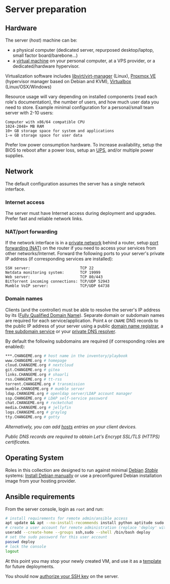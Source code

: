 # Server preparation

## Hardware

The server (_host_) machine can be:
 - a physical computer (dedicated server, repurposed desktop/laptop, small factor board/barebone...)
 - a [virtual machine](https://en.wikipedia.org/wiki/Virtualization) on your personal computer, at a VPS provider, or a dedicated/hardware hypervisor.

Virtualization software includes [libvirt/virt-manager](virt-manager.md) (Linux), [Proxmox VE](https://en.wikipedia.org/wiki/Proxmox_Virtual_Environment) (hypervisor manager based on Debian and KVM), [Virtualbox](https://en.wikipedia.org/wiki/VirtualBox) (Linux/OSX/Windows)

Resource usage will vary depending on installed components (read each role's documentation), the number of users, and how much user data you need to store. Example minimal configuration for a personal/small team server with 2-10 users:

```
Computer with x86/64 compatible CPU
1024-2048+ MB RAM
10+ GB storage space for system and applications
1-∞ GB storage space for user data
```

Prefer low power consumption hardware. To increase availability, setup the BIOS to reboot after a power loss, setup an [UPS](https://en.wikipedia.org/wiki/Uninterruptible_power_supply), and/or multiple power supplies.


## Network

The default configuration assumes the server has a single network interface.


### Internet access

The server must have Internet access during deployment and upgrades. Prefer fast and reliable network links. 


### NAT/port forwarding

If the network interface is in a [private network](https://en.wikipedia.org/wiki/Private_network#Private_IPv4_addresses) behind a router, setup [port forwarding (NAT)](https://en.wikipedia.org/wiki/Port_forwarding) on the router if you need to access your services from other networks/Internet. Forward the following ports to your server's private IP address (if corresponding services are installed):

```
SSH server:                      TCP 22
Netdata monitoring system:       TCP 19999
Web server:                      TCP 80/443
BitTorrent incoming connections: TCP/UDP 52943
Mumble VoIP server:              TCP/UDP 64738
```

### Domain names

Clients (and the controller) must be able to resolve the server's IP address by its ([Fully Qualified Domain Name](https://en.wikipedia.org/wiki/Fully_qualified_domain_name)). Separate domain or subdomain names are required for each service/application. Point `A` or `CNAME` DNS records to the public IP address of your server using a public [domain name registrar](https://en.wikipedia.org/wiki/Domain_name_registrar), a [free subdomain service](https://freedns.afraid.org/domain/registry/) or your [private DNS resolver](PFSENSE.md#dns).

By default the following subdomains are required (if corresponding roles are enabled):

```bash
***.CHANGEME.org # host name in the inventory/playbook
www.CHANGEME.org # homepage
cloud.CHANGEME.org # nextcloud
git.CHANGEME.org # gitea
links.CHANGEME.org # shaarli
rss.CHANGEME.org # tt-rss
torrent.CHANGEME.org # transmission
mumble.CHANGEME.org # mumble server
ldap.CHANGEME.org # openldap server/LDAP account manager
ssp.CHANGEME.org # LDAP self-service password
chat.CHANGEME.org # rocketchat
media.CHANGEME.org # jellyfin
logs.CHANGEME.org # graylog
tty.CHANGEME.org # gotty
```

_Alternatively, you can add [hosts](https://en.wikipedia.org/wiki/Hosts_%28file%29) entries on your client devices._

_Public DNS records are required to obtain Let's Encrypt SSL/TLS (HTTPS) certificates._


## Operating System

Roles in this collection are designed to run against minimal [Debian](https://www.debian.org/) [_Stable_](https://wiki.debian.org/DebianStable) systems: [Install Debian manually](DEBIAN.md) or use a preconfigured Debian installation image from your hosting provider.


## Ansible requirements

From the server console, login as `root` and run:

```bash
# install requirements for remote admin/ansible access
apt update && apt --no-install-recommends install python aptitude sudo openssh-server
# create a user account for remote administration (replace 'deploy' with the desired account name)
useradd --create-home --groups ssh,sudo --shell /bin/bash deploy
# set the sudo password for this user account
passwd deploy
# lock the console
logout
```

At this point you may stop your newly created VM, and use it as a [template](virt-manager.md#cloning-vms) for future deployments.

You should now [authorize your SSH key](controller-preparation.md) on the server.
